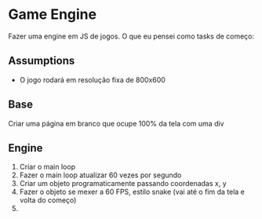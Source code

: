 # Game Engine

Fazer uma engine em JS de jogos. O que eu pensei como tasks de começo:

## Assumptions

- O jogo rodará em resolução fixa de 800x600

## Base

Criar uma página em branco que ocupe 100% da tela com uma div

## Engine

1. Criar o main loop
2. Fazer o main loop atualizar 60 vezes por segundo
3. Criar um objeto programaticamente passando coordenadas x, y
4. Fazer o objeto se mexer a 60 FPS, estilo snake (vai até o fim da tela e volta do começo)
5. 

